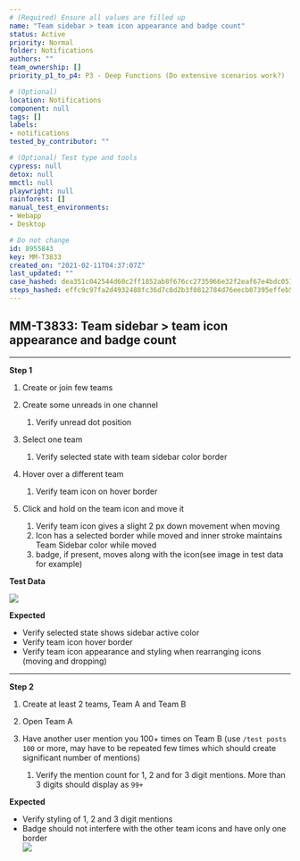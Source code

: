 ```yaml
---
# (Required) Ensure all values are filled up
name: "Team sidebar > team icon appearance and badge count"
status: Active
priority: Normal
folder: Notifications
authors: ""
team_ownership: []
priority_p1_to_p4: P3 - Deep Functions (Do extensive scenarios work?)

# (Optional)
location: Notifications
component: null
tags: []
labels: 
- notifications
tested_by_contributor: ""

# (Optional) Test type and tools
cypress: null
detox: null
mmctl: null
playwright: null
rainforest: []
manual_test_environments:
- Webapp
- Desktop

# Do not change
id: 8955843
key: MM-T3833
created_on: "2021-02-11T04:37:07Z"
last_updated: ""
case_hashed: dea351c042544d60c2ff1852ab8f676cc2735966e32f2eaf67e4bdc051b0b700da1077f40b184947496af996704f994e
steps_hashed: effc9c97fa2d4932488fc36d7c8d2b3f0812784d76eecb07395effeb5cad706908bdbbf43f6aa30fe67a986050f2522a
---
```


<!-- (Auto-generated) Based on frontmatter's "key" and "name" -->

## MM-T3833: Team sidebar > team icon appearance and badge count

---

**Step 1**

1. Create or join few teams

2. Create some unreads in one channel

   1. Verify unread dot position

3. Select one team

   1. Verify selected state with team sidebar color border

4. Hover over a different team

   1. Verify team icon on hover border

5. Click and hold on the team icon and move it

   1. Verify team icon gives a slight 2 px down movement when moving
   2. Icon has a selected border while moved and inner stroke maintains Team Sidebar color while moved
   3. badge, if present, moves along with the icon(see image in test data for example)

**Test Data**

![](https://cloudfront.tm4j.smartbear.com/tenant/ad722c15-e2a6-3788-82f3-92f99221f446/project/10302/embedded-f3277290f945470c4add5d21ef3dc7ca7b74388fc7152bfb6b99ae58c66a95a8-1613019482500-1613019482500.png)

**Expected**

- Verify selected state shows sidebar active color
- Verify team icon hover border
- Verify team icon appearance and styling when rearranging icons (moving and dropping)

---

**Step 2**

1. Create at least 2 teams, Team A and Team B

2. Open Team A

3. Have another user mention you 100+ times on Team B (use `/test posts 100` or more, may have to be repeated few times which should create significant number of mentions)

   1. Verify the mention count for 1, 2 and for 3 digit mentions. More than 3 digits should display as `99+`

**Expected**

- Verify styling of 1, 2 and 3 digit mentions
- Badge should not interfere with the other team icons and have only one border\
  ![](https://cloudfront.tm4j.smartbear.com/tenant/ad722c15-e2a6-3788-82f3-92f99221f446/project/10302/embedded-f3277290f945470c4add5d21ef3dc7ca7b74388fc7152bfb6b99ae58c66a95a8-1613017720571-1613017720571.png)
